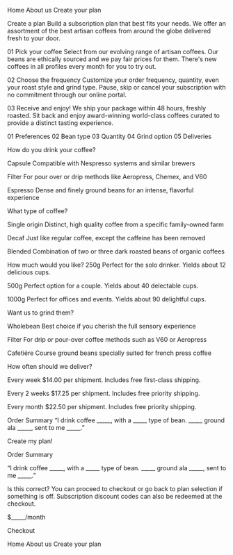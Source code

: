  Home
  About us
  Create your plan

  Create a plan
  Build a subscription plan that best fits your needs. We offer an assortment of the best 
  artisan coffees from around the globe delivered fresh to your door.

  01
  Pick your coffee
  Select from our evolving range of artisan coffees. Our beans are ethically
  sourced and we pay fair prices for them. There's new coffees in all profiles
  every month for you to try out.
  
  02
  Choose the frequency
  Customize your order frequency, quantity, even your roast style and grind type.
  Pause, skip or cancel your subscription with no commitment through our online portal.
  
  03
  Receive and enjoy!
  We ship your package within 48 hours, freshly roasted. Sit back and enjoy award-winning
  world-class coffees curated to provide a distinct tasting experience.

  01 Preferences
  02 Bean type
  03 Quantity
  04 Grind option
  05 Deliveries

  How do you drink your coffee?

  Capsule
  Compatible with Nespresso systems and similar brewers

  Filter
  For pour over or drip methods like Aeropress, Chemex, and V60

  Espresso
  Dense and finely ground beans for an intense, flavorful experience

  What type of coffee?

  Single origin
  Distinct, high quality coffee from a specific family-owned farm

  Decaf
  Just like regular coffee, except the caffeine has been removed

  Blended
  Combination of two or three dark roasted beans of organic coffees

  How much would you like?
  250g
  Perfect for the solo drinker. Yields about 12 delicious cups.
  
  500g
  Perfect option for a couple. Yields about 40 delectable cups.

  1000g
  Perfect for offices and events. Yields about 90 delightful cups.

  Want us to grind them?

  Wholebean
  Best choice if you cherish the full sensory experience

  Filter
  For drip or pour-over coffee methods such as V60 or Aeropress

  Cafetiére
  Course ground beans specially suited for french press coffee

  How often should we deliver?

  Every week
  $14.00 per shipment. Includes free first-class shipping.

  Every 2 weeks
  $17.25 per shipment. Includes free priority shipping.

  Every month
  $22.50 per shipment. Includes free priority shipping.

  Order Summary
  “I drink coffee _____, with a _____ type of bean. _____ ground ala _____, 
  sent to me _____.”

  Create my plan!

  <!-- Modal -->
  Order Summary

  “I drink coffee _____, with a _____ type of bean. _____ ground ala _____,
  sent to me _____.”

  Is this correct? You can proceed to checkout or go back to plan selection if something 
  is off. Subscription discount codes can also be redeemed at the checkout.

  $_____/month

  Checkout
  <!-- End modal -->

  Home
  About us
  Create your plan